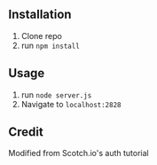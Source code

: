 ## Installation

1. Clone repo
2. run `npm install`

## Usage

1. run `node server.js`
2. Navigate to `localhost:2828`

## Credit

Modified from Scotch.io's auth tutorial
